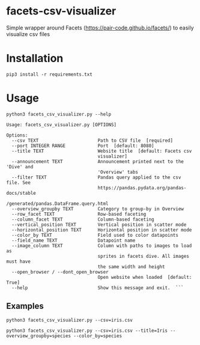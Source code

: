 # facets-csv-visualizer
Simple wrapper around Facets (https://pair-code.github.io/facets/) to easily visualize csv files


# Installation
```
pip3 install -r requirements.txt
```


# Usage
```
python3 facets_csv_visualizer.py --help

Usage: facets_csv_visualizer.py [OPTIONS]

Options:
  --csv TEXT                      Path to CSV file  [required]
  --port INTEGER RANGE            Port  [default: 8080]
  --title TEXT                    Website title  [default: Facets csv
                                  visualizer]
  --announcement TEXT             Announcement printed next to the 'Dive' and
                                  'Overview' tabs
  --filter TEXT                   Pandas query applied to the csv file. See
                                  https://pandas.pydata.org/pandas-docs/stable
                                  /generated/pandas.DataFrame.query.html
  --overview_groupby TEXT         Category to group-by in Overview
  --row_facet TEXT                Row-based faceting
  --column_facet TEXT             Column-based faceting
  --vertical_position TEXT        Vertical position in scatter mode
  --horizontal_position TEXT      Horizontal position in scatter mode
  --color_by TEXT                 Field used to color datapoints
  --field_name TEXT               Datapoint name
  --image_column TEXT             Column with paths to images to load as
                                  sprites in facets dive. All images must have
                                  the same width and height
  --open_browser / --dont_open_browser
                                  Open website when loaded  [default: True]
  --help                          Show this message and exit.  ```
```

## Examples

`python3 facets_csv_visualizer.py --csv=iris.csv`

`python3 facets_csv_visualizer.py --csv=iris.csv --title=Iris --overview_groupby=species --color_by=species`

